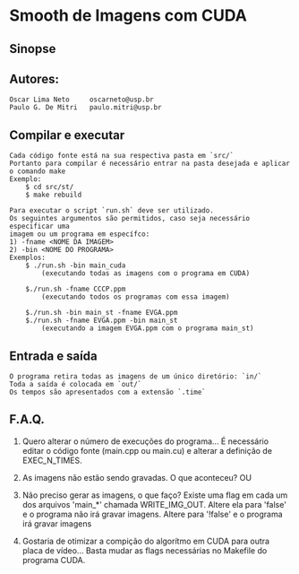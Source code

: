 # Smooth de Imagens com CUDA

## Sinopse
	
## Autores:

    Oscar Lima Neto		oscarneto@usp.br
    Paulo G. De Mitri 	paulo.mitri@usp.br


## Compilar e executar

    Cada código fonte está na sua respectiva pasta em `src/`
    Portanto para compilar é necessário entrar na pasta desejada e aplicar o comando make
    Exemplo:
	    $ cd src/st/
	    $ make rebuild
    
    Para executar o script `run.sh` deve ser utilizado.
    Os seguintes argumentos são permitidos, caso seja necessário especificar uma 
    imagem ou um programa em específco:
    1) -fname <NOME DA IMAGEM>
    2) -bin <NOME DO PROGRAMA>
    Exemplos:
        $ ./run.sh -bin main_cuda
            (executando todas as imagens com o programa em CUDA)
        
        $./run.sh -fname CCCP.ppm
            (executando todos os programas com essa imagem)
        
        $./run.sh -bin main_st -fname EVGA.ppm
        $./run.sh -fname EVGA.ppm -bin main_st
            (executando a imagem EVGA.ppm com o programa main_st)

## Entrada e saída

    O programa retira todas as imagens de um único diretório: `in/`
    Toda a saída é colocada em `out/`
    Os tempos são apresentados com a extensão `.time`

## F.A.Q.

1) Quero alterar o número de execuções do programa...
É necessário editar o código fonte (main.cpp ou main.cu) e alterar a definição de EXEC_N_TIMES.

2) As imagens não estão sendo gravadas. O que aconteceu?
OU
3) Não preciso gerar as imagens, o que faço?
Existe uma flag em cada um dos arquivos 'main_*' chamada WRITE_IMG_OUT.
Altere ela para 'false' e o programa não irá gravar imagens. Altere para '!false' e o programa irá gravar imagens

4) Gostaria de otimizar a compição do algorítmo em CUDA para outra placa de vídeo...
Basta mudar as flags necessárias no Makefile do programa CUDA.